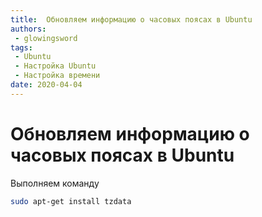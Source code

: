 ```yaml
---
title:  Обновляем информацию о часовых поясах в Ubuntu
authors: 
 - glowingsword
tags:
 - Ubuntu
 - Настройка Ubuntu
 - Настройка времени
date: 2020-04-04
---
```

# Обновляем информацию о часовых поясах в Ubuntu
Выполняем команду

``` bash
sudo apt-get install tzdata
```